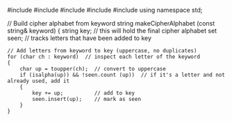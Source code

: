 #include <iostream>
#include <fstream>
#include <string>
#include <cctype>
#include <set>
using namespace std;

// Build cipher alphabet from keyword
string makeCipherAlphabet (const string& keyword)
{
	string key;			// this will hold the final cipher alphabet
	set<char> seen;		// tracks letters that have been added to key

	// Add letters from keyword to key (uppercase, no duplicates)
	for (char ch : keyword)  // inspect each letter of the keyword
	{
		char up = toupper(ch);  // convert to uppercase
		if (isalpha(up)) && !seen.count (up))  // if it's a letter and not already used, add it
		{
			key += up;          // add to key
			seen.insert(up);    // mark as seen
		}
	}
